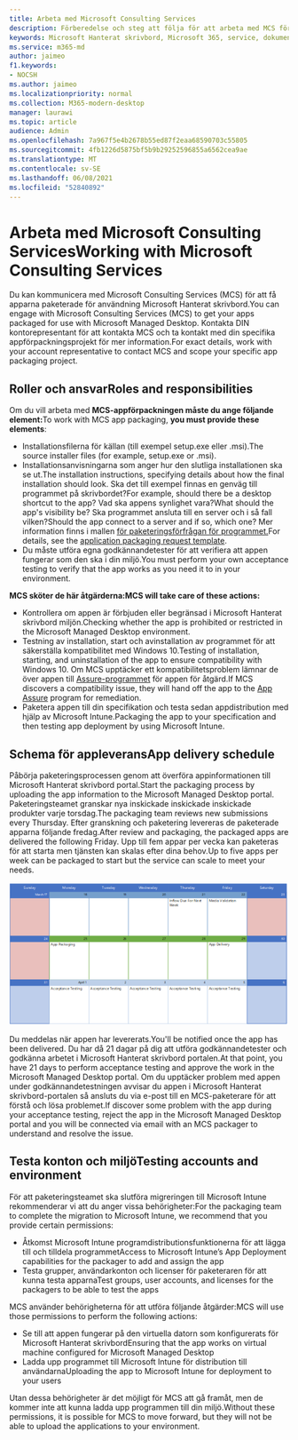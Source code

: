 ```yaml
---
title: Arbeta med Microsoft Consulting Services
description: Förberedelse och steg att följa för att arbeta med MCS för att paketera dina appar
keywords: Microsoft Hanterat skrivbord, Microsoft 365, service, dokumentation
ms.service: m365-md
author: jaimeo
f1.keywords:
- NOCSH
ms.author: jaimeo
ms.localizationpriority: normal
ms.collection: M365-modern-desktop
manager: laurawi
ms.topic: article
audience: Admin
ms.openlocfilehash: 7a967f5e4b2678b55ed87f2eaa68590703c55805
ms.sourcegitcommit: 4fb1226d5875bf5b9b29252596855a6562cea9ae
ms.translationtype: MT
ms.contentlocale: sv-SE
ms.lasthandoff: 06/08/2021
ms.locfileid: "52840892"
---
```

# <a name="working-with-microsoft-consulting-services"></a><span data-ttu-id="46862-104">Arbeta med Microsoft Consulting Services</span><span class="sxs-lookup"><span data-stu-id="46862-104">Working with Microsoft Consulting Services</span></span>

<span data-ttu-id="46862-105">Du kan kommunicera med Microsoft Consulting Services (MCS) för att få apparna paketerade för användning Microsoft Hanterat skrivbord.</span><span class="sxs-lookup"><span data-stu-id="46862-105">You can engage with Microsoft Consulting Services (MCS) to get your apps packaged for use with Microsoft Managed Desktop.</span></span> <span data-ttu-id="46862-106">Kontakta DIN kontorepresentant för att kontakta MCS och ta kontakt med din specifika appförpackningsprojekt för mer information.</span><span class="sxs-lookup"><span data-stu-id="46862-106">For exact details, work with your account representative to contact MCS and scope your specific app packaging project.</span></span>

## <a name="roles-and-responsibilities"></a><span data-ttu-id="46862-107">Roller och ansvar</span><span class="sxs-lookup"><span data-stu-id="46862-107">Roles and responsibilities</span></span>

<span data-ttu-id="46862-108">Om du vill arbeta med **MCS-appförpackningen måste du ange följande element:**</span><span class="sxs-lookup"><span data-stu-id="46862-108">To work with MCS app packaging, **you must provide these elements**:</span></span>

- <span data-ttu-id="46862-109">Installationsfilerna för källan (till exempel setup.exe eller .msi).</span><span class="sxs-lookup"><span data-stu-id="46862-109">The source installer files (for example, setup.exe or .msi).</span></span>
- <span data-ttu-id="46862-110">Installationsanvisningarna som anger hur den slutliga installationen ska se ut.</span><span class="sxs-lookup"><span data-stu-id="46862-110">The installation instructions, specifying details about how the final installation should look.</span></span> <span data-ttu-id="46862-111">Ska det till exempel finnas en genväg till programmet på skrivbordet?</span><span class="sxs-lookup"><span data-stu-id="46862-111">For example, should there be a desktop shortcut to the app?</span></span> <span data-ttu-id="46862-112">Vad ska appens synlighet vara?</span><span class="sxs-lookup"><span data-stu-id="46862-112">What should the app's visibility be?</span></span> <span data-ttu-id="46862-113">Ska programmet ansluta till en server och i så fall vilken?</span><span class="sxs-lookup"><span data-stu-id="46862-113">Should the app connect to a server and if so, which one?</span></span> <span data-ttu-id="46862-114">Mer information finns i mallen [för paketeringsförfrågan för programmet.](https://github.com/MicrosoftDocs/microsoft-365-docs/raw/public/microsoft-365/managed-desktop/get-ready/downloads/app-packaging-template.docx)</span><span class="sxs-lookup"><span data-stu-id="46862-114">For details, see the [application packaging request template](https://github.com/MicrosoftDocs/microsoft-365-docs/raw/public/microsoft-365/managed-desktop/get-ready/downloads/app-packaging-template.docx).</span></span>
- <span data-ttu-id="46862-115">Du måste utföra egna godkännandetester för att verifiera att appen fungerar som den ska i din miljö.</span><span class="sxs-lookup"><span data-stu-id="46862-115">You must perform your own acceptance testing to verify that the app works as you need it to in your environment.</span></span>

<span data-ttu-id="46862-116">**MCS sköter de här åtgärderna:**</span><span class="sxs-lookup"><span data-stu-id="46862-116">**MCS will take care of these actions:**</span></span>

- <span data-ttu-id="46862-117">Kontrollera om appen är förbjuden eller begränsad i Microsoft Hanterat skrivbord miljön.</span><span class="sxs-lookup"><span data-stu-id="46862-117">Checking whether the app is prohibited or restricted in the Microsoft Managed Desktop environment.</span></span>
- <span data-ttu-id="46862-118">Testning av installation, start och avinstallation av programmet för att säkerställa kompatibilitet med Windows 10.</span><span class="sxs-lookup"><span data-stu-id="46862-118">Testing of installation, starting, and uninstallation of the app to ensure compatibility with Windows 10.</span></span> <span data-ttu-id="46862-119">Om MCS upptäcker ett kompatibilitetsproblem lämnar de över appen till [Assure-programmet](/fasttrack/products-and-capabilities#app-assure) för appen för åtgärd.</span><span class="sxs-lookup"><span data-stu-id="46862-119">If MCS discovers a compatibility issue, they will hand off the app to the [App Assure](/fasttrack/products-and-capabilities#app-assure) program for remediation.</span></span>
- <span data-ttu-id="46862-120">Paketera appen till din specifikation och testa sedan appdistribution med hjälp av Microsoft Intune.</span><span class="sxs-lookup"><span data-stu-id="46862-120">Packaging the app to your specification and then testing app deployment by using Microsoft Intune.</span></span>

## <a name="app-delivery-schedule"></a><span data-ttu-id="46862-121">Schema för appleverans</span><span class="sxs-lookup"><span data-stu-id="46862-121">App delivery schedule</span></span>

<span data-ttu-id="46862-122">Påbörja paketeringsprocessen genom att överföra appinformationen till Microsoft Hanterat skrivbord portal.</span><span class="sxs-lookup"><span data-stu-id="46862-122">Start the packaging process by uploading the app information to the Microsoft Managed Desktop portal.</span></span> <span data-ttu-id="46862-123">Paketeringsteamet granskar nya inskickade inskickade inskickade produkter varje torsdag.</span><span class="sxs-lookup"><span data-stu-id="46862-123">The packaging team reviews new submissions every Thursday.</span></span> <span data-ttu-id="46862-124">Efter granskning och paketering levereras de paketerade apparna följande fredag.</span><span class="sxs-lookup"><span data-stu-id="46862-124">After review and packaging, the packaged apps are delivered the following Friday.</span></span> <span data-ttu-id="46862-125">Upp till fem appar per vecka kan paketeras för att starta men tjänsten kan skalas efter dina behov.</span><span class="sxs-lookup"><span data-stu-id="46862-125">Up to five apps per week can be packaged to start but the service can scale to meet your needs.</span></span>

![kalender som visar appinflöde på torsdag (den 21:a i det här exemplet), medier som validerar nästa dag, paketering på efterföljande måndag (den 25)) och appleverans den efterföljande fredagen (den 29:e)](../../media/MCS-cal.png)

<span data-ttu-id="46862-127">Du meddelas när appen har levererats.</span><span class="sxs-lookup"><span data-stu-id="46862-127">You'll be notified once the app has been delivered.</span></span> <span data-ttu-id="46862-128">Du har då 21 dagar på dig att utföra godkännandetester och godkänna arbetet i Microsoft Hanterat skrivbord portalen.</span><span class="sxs-lookup"><span data-stu-id="46862-128">At that point, you have 21 days to perform acceptance testing and approve the work in the Microsoft Managed Desktop portal.</span></span> <span data-ttu-id="46862-129">Om du upptäcker problem med appen under godkännandetestningen avvisar du appen i Microsoft Hanterat skrivbord-portalen så ansluts du via e-post till en MCS-paketerare för att förstå och lösa problemet.</span><span class="sxs-lookup"><span data-stu-id="46862-129">If discover some problem with the app during your acceptance testing, reject the app in the Microsoft Managed Desktop portal and you will be connected via email with an MCS packager to understand and resolve the issue.</span></span>

## <a name="testing-accounts-and-environment"></a><span data-ttu-id="46862-130">Testa konton och miljö</span><span class="sxs-lookup"><span data-stu-id="46862-130">Testing accounts and environment</span></span>

<span data-ttu-id="46862-131">För att paketeringsteamet ska slutföra migreringen till Microsoft Intune rekommenderar vi att du anger vissa behörigheter:</span><span class="sxs-lookup"><span data-stu-id="46862-131">For the packaging team to complete the migration to Microsoft Intune, we recommend that you provide certain permissions:</span></span>

- <span data-ttu-id="46862-132">Åtkomst Microsoft Intune programdistributionsfunktionerna för att lägga till och tilldela programmet</span><span class="sxs-lookup"><span data-stu-id="46862-132">Access to Microsoft Intune’s App Deployment capabilities for the packager to add and assign the app</span></span>
- <span data-ttu-id="46862-133">Testa grupper, användarkonton och licenser för paketeraren för att kunna testa apparna</span><span class="sxs-lookup"><span data-stu-id="46862-133">Test groups, user accounts, and licenses for the packagers to be able to test the apps</span></span>

<span data-ttu-id="46862-134">MCS använder behörigheterna för att utföra följande åtgärder:</span><span class="sxs-lookup"><span data-stu-id="46862-134">MCS will use those permissions to perform the following actions:</span></span>

- <span data-ttu-id="46862-135">Se till att appen fungerar på den virtuella datorn som konfigurerats för Microsoft Hanterat skrivbord</span><span class="sxs-lookup"><span data-stu-id="46862-135">Ensuring that the app works on virtual machine configured for Microsoft Managed Desktop</span></span>
- <span data-ttu-id="46862-136">Ladda upp programmet till Microsoft Intune för distribution till användarna</span><span class="sxs-lookup"><span data-stu-id="46862-136">Uploading the app to Microsoft Intune for deployment to your users</span></span>

<span data-ttu-id="46862-137">Utan dessa behörigheter är det möjligt för MCS att gå framåt, men de kommer inte att kunna ladda upp programmen till din miljö.</span><span class="sxs-lookup"><span data-stu-id="46862-137">Without these permissions, it is possible for MCS to move forward, but they will not be able to upload the applications to your environment.</span></span>
